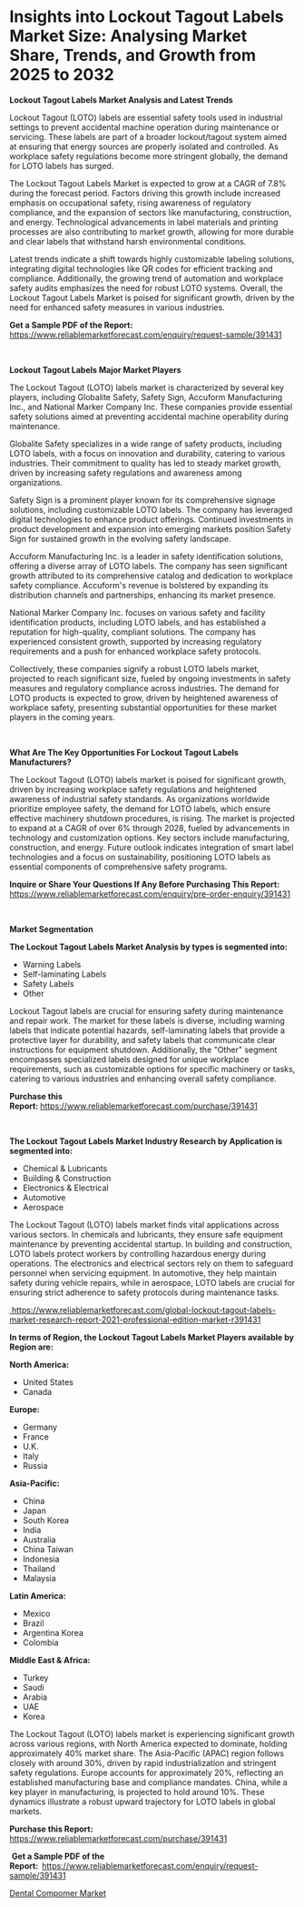 <p><h1>Insights into Lockout Tagout Labels Market Size: Analysing Market Share, Trends, and Growth from 2025 to 2032</h1></p><p><strong>Lockout Tagout Labels Market Analysis and Latest Trends</strong></p>
<p><p>Lockout Tagout (LOTO) labels are essential safety tools used in industrial settings to prevent accidental machine operation during maintenance or servicing. These labels are part of a broader lockout/tagout system aimed at ensuring that energy sources are properly isolated and controlled. As workplace safety regulations become more stringent globally, the demand for LOTO labels has surged.</p><p>The Lockout Tagout Labels Market is expected to grow at a CAGR of 7.8% during the forecast period. Factors driving this growth include increased emphasis on occupational safety, rising awareness of regulatory compliance, and the expansion of sectors like manufacturing, construction, and energy. Technological advancements in label materials and printing processes are also contributing to market growth, allowing for more durable and clear labels that withstand harsh environmental conditions.</p><p>Latest trends indicate a shift towards highly customizable labeling solutions, integrating digital technologies like QR codes for efficient tracking and compliance. Additionally, the growing trend of automation and workplace safety audits emphasizes the need for robust LOTO systems. Overall, the Lockout Tagout Labels Market is poised for significant growth, driven by the need for enhanced safety measures in various industries.</p></p>
<p><strong>Get a Sample PDF of the Report:&nbsp;</strong> <a href="https://www.reliablemarketforecast.com/enquiry/request-sample/391431?utm_campaign=1743&utm_medium=2&utm_source=Github&utm_content=ia&utm_term=16012025&utm_id=lockout-tagout-labels">https://www.reliablemarketforecast.com/enquiry/request-sample/391431</a></p>
<p>&nbsp;</p>
<p><strong>Lockout Tagout Labels Major Market Players</strong></p>
<p><p>The Lockout Tagout (LOTO) labels market is characterized by several key players, including Globalite Safety, Safety Sign, Accuform Manufacturing Inc., and National Marker Company Inc. These companies provide essential safety solutions aimed at preventing accidental machine operability during maintenance.</p><p>Globalite Safety specializes in a wide range of safety products, including LOTO labels, with a focus on innovation and durability, catering to various industries. Their commitment to quality has led to steady market growth, driven by increasing safety regulations and awareness among organizations.</p><p>Safety Sign is a prominent player known for its comprehensive signage solutions, including customizable LOTO labels. The company has leveraged digital technologies to enhance product offerings. Continued investments in product development and expansion into emerging markets position Safety Sign for sustained growth in the evolving safety landscape.</p><p>Accuform Manufacturing Inc. is a leader in safety identification solutions, offering a diverse array of LOTO labels. The company has seen significant growth attributed to its comprehensive catalog and dedication to workplace safety compliance. Accuform's revenue is bolstered by expanding its distribution channels and partnerships, enhancing its market presence.</p><p>National Marker Company Inc. focuses on various safety and facility identification products, including LOTO labels, and has established a reputation for high-quality, compliant solutions. The company has experienced consistent growth, supported by increasing regulatory requirements and a push for enhanced workplace safety protocols.</p><p>Collectively, these companies signify a robust LOTO labels market, projected to reach significant size, fueled by ongoing investments in safety measures and regulatory compliance across industries. The demand for LOTO products is expected to grow, driven by heightened awareness of workplace safety, presenting substantial opportunities for these market players in the coming years.</p></p>
<p>&nbsp;</p>
<p><strong>What Are The Key Opportunities For Lockout Tagout Labels Manufacturers?</strong></p>
<p><p>The Lockout Tagout (LOTO) labels market is poised for significant growth, driven by increasing workplace safety regulations and heightened awareness of industrial safety standards. As organizations worldwide prioritize employee safety, the demand for LOTO labels, which ensure effective machinery shutdown procedures, is rising. The market is projected to expand at a CAGR of over 6% through 2028, fueled by advancements in technology and customization options. Key sectors include manufacturing, construction, and energy. Future outlook indicates integration of smart label technologies and a focus on sustainability, positioning LOTO labels as essential components of comprehensive safety programs.</p></p>
<p><strong>Inquire or Share Your Questions If Any Before Purchasing This Report:</strong> <a href="https://www.reliablemarketforecast.com/enquiry/pre-order-enquiry/391431?utm_campaign=1743&utm_medium=2&utm_source=Github&utm_content=ia&utm_term=16012025&utm_id=lockout-tagout-labels">https://www.reliablemarketforecast.com/enquiry/pre-order-enquiry/391431</a></p>
<p>&nbsp;</p>
<p><strong>Market Segmentation</strong></p>
<p><strong>The Lockout Tagout Labels Market Analysis by types is segmented into:</strong></p>
<p><ul><li>Warning Labels</li><li>Self-laminating Labels</li><li>Safety Labels</li><li>Other</li></ul></p>
<p><p>Lockout Tagout labels are crucial for ensuring safety during maintenance and repair work. The market for these labels is diverse, including warning labels that indicate potential hazards, self-laminating labels that provide a protective layer for durability, and safety labels that communicate clear instructions for equipment shutdown. Additionally, the "Other" segment encompasses specialized labels designed for unique workplace requirements, such as customizable options for specific machinery or tasks, catering to various industries and enhancing overall safety compliance.</p></p>
<p><strong>Purchase this Report:&nbsp;</strong><a href="https://www.reliablemarketforecast.com/purchase/391431?utm_campaign=1743&utm_medium=2&utm_source=Github&utm_content=ia&utm_term=16012025&utm_id=lockout-tagout-labels">https://www.reliablemarketforecast.com/purchase/391431</a></p>
<p>&nbsp;</p>
<p><strong>The Lockout Tagout Labels Market Industry Research by Application is segmented into:</strong></p>
<p><ul><li>Chemical & Lubricants</li><li>Building & Construction</li><li>Electronics & Electrical</li><li>Automotive</li><li>Aerospace</li></ul></p>
<p><p>The Lockout Tagout (LOTO) labels market finds vital applications across various sectors. In chemicals and lubricants, they ensure safe equipment maintenance by preventing accidental startup. In building and construction, LOTO labels protect workers by controlling hazardous energy during operations. The electronics and electrical sectors rely on them to safeguard personnel when servicing equipment. In automotive, they help maintain safety during vehicle repairs, while in aerospace, LOTO labels are crucial for ensuring strict adherence to safety protocols during maintenance tasks.</p></p>
<p><a href="https://www.reliablemarketforecast.com/global-lockout-tagout-labels-market-research-report-2021-professional-edition-market-r391431?utm_campaign=1743&utm_medium=2&utm_source=Github&utm_content=ia&utm_term=16012025&utm_id=lockout-tagout-labels">&nbsp;https://www.reliablemarketforecast.com/global-lockout-tagout-labels-market-research-report-2021-professional-edition-market-r391431</a></p>
<p><strong>In terms of Region, the Lockout Tagout Labels Market Players available by Region are:</strong></p>
<p>
    <p> <strong> North America: </strong>
        <ul>
            <li>United States</li>
            <li>Canada</li>
        </ul>
        </p> 
    <p> <strong> Europe: </strong>
        <ul>
            <li>Germany</li>
            <li>France</li>
            <li>U.K.</li>
            <li>Italy</li>
            <li>Russia</li>
        </ul>
        </p> 
    <p> <strong> Asia-Pacific: </strong>
        <ul>
            <li>China</li>
            <li>Japan</li>
            <li>South Korea</li>
            <li>India</li>
            <li>Australia</li>
            <li>China Taiwan</li>
            <li>Indonesia</li>
            <li>Thailand</li>
            <li>Malaysia</li>
        </ul>
        </p> 
    <p> <strong> Latin America: </strong>
        <ul>
            <li>Mexico</li>
            <li>Brazil</li>
            <li>Argentina Korea</li>
            <li>Colombia</li>
        </ul>
        </p> 
    <p> <strong> Middle East & Africa: </strong>
        <ul>
            <li>Turkey</li>
            <li>Saudi</li>
            <li>Arabia</li>
            <li>UAE</li>
            <li>Korea</li>
        </ul>
    </p>
    </p>
<p><p>The Lockout Tagout (LOTO) labels market is experiencing significant growth across various regions, with North America expected to dominate, holding approximately 40% market share. The Asia-Pacific (APAC) region follows closely with around 30%, driven by rapid industrialization and stringent safety regulations. Europe accounts for approximately 20%, reflecting an established manufacturing base and compliance mandates. China, while a key player in manufacturing, is projected to hold around 10%. These dynamics illustrate a robust upward trajectory for LOTO labels in global markets.</p></p>
<p><strong>Purchase this Report: </strong><a href="https://www.reliablemarketforecast.com/purchase/391431?utm_campaign=1743&utm_medium=2&utm_source=Github&utm_content=ia&utm_term=16012025&utm_id=lockout-tagout-labels">https://www.reliablemarketforecast.com/purchase/391431</a></p>
<p>&nbsp;<strong>Get a Sample PDF of the Report:&nbsp;&nbsp;</strong><a href="https://www.reliablemarketforecast.com/enquiry/request-sample/391431?utm_campaign=1743&utm_medium=2&utm_source=Github&utm_content=ia&utm_term=16012025&utm_id=lockout-tagout-labels">https://www.reliablemarketforecast.com/enquiry/request-sample/391431</a></p>
<p><strong></strong></p>
<p><p><a href="https://github.com/marlanamarvn/Market-Research-Report-List-1/blob/main/dental-compomer-market.md?utm_campaign=1743&utm_medium=2&utm_source=Github&utm_content=ia&utm_term=16012025&utm_id=lockout-tagout-labels">Dental Compomer Market</a></p></p>